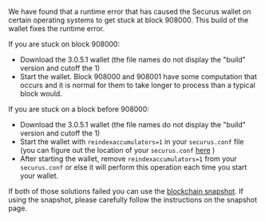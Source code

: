 We have found that a runtime error that has caused the Securus wallet on certain operating systems to get stuck at block 908000. This build of the wallet fixes the runtime error.

If you are stuck on block 908000:
- Download the 3.0.5.1 wallet (the file names do not display the "build" version and cutoff the 1)
- Start the wallet. Block 908000 and 908001 have some computation that occurs and it is normal for them to take longer to process than a typical block would.

If you are stuck on a block before 908000:
- Download the 3.0.5.1 wallet (the file names do not display the "build" version and cutoff the 1)
- Start the wallet with `reindexaccumulators=1` in your `securus.conf` file (you can figure out the location of your `securus.conf` [here](https://securus.freshdesk.com/support/solutions/articles/30000004664-where-are-my-wallet-dat-blockchain-and-configuration-conf-files-located-) )
- After starting the wallet, remove `reindexaccumulators=1` from your `securus.conf` or else it will perform this operation each time you start your wallet.

If both of those solutions failed you can use the [blockchain snapshot](http://178.254.23.111/~pub/Securus/Daily-Snapshots-Html/Securus-Daily-Snapshots.html). If using the snapshot, please carefully follow the instructions on the snapshot page.